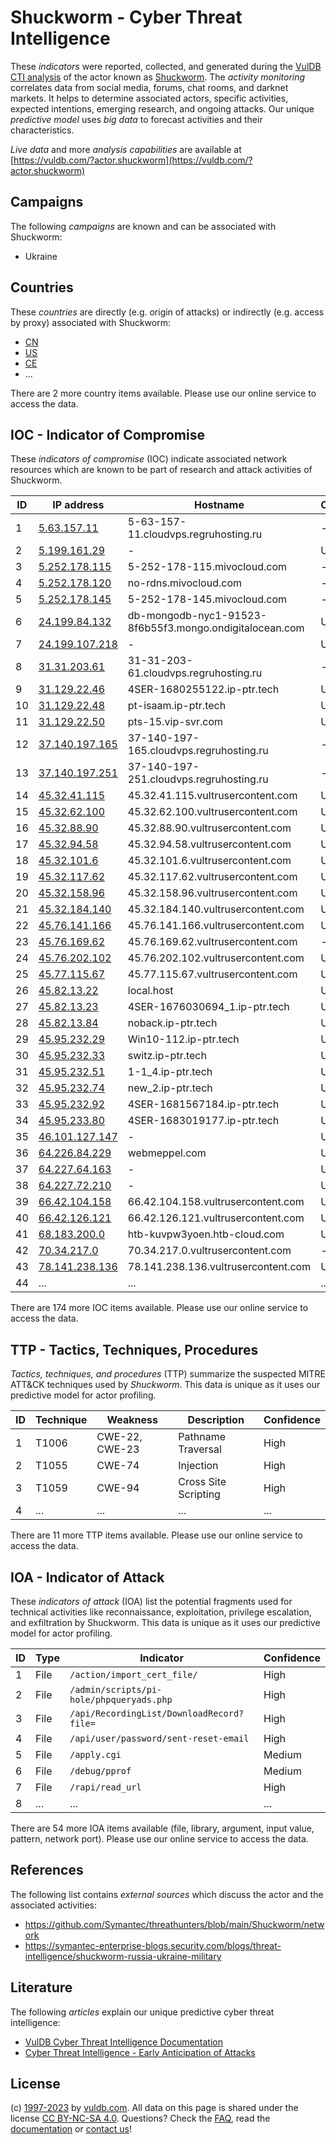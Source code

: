 # Shuckworm - Cyber Threat Intelligence

These _indicators_ were reported, collected, and generated during the [VulDB CTI analysis](https://vuldb.com/?kb.cti) of the actor known as [Shuckworm](https://vuldb.com/?actor.shuckworm). The _activity monitoring_ correlates data from social media, forums, chat rooms, and darknet markets. It helps to determine associated actors, specific activities, expected intentions, emerging research, and ongoing attacks. Our unique _predictive model_ uses _big data_ to forecast activities and their characteristics.

_Live data_ and more _analysis capabilities_ are available at [https://vuldb.com/?actor.shuckworm](https://vuldb.com/?actor.shuckworm)

## Campaigns

The following _campaigns_ are known and can be associated with Shuckworm:

* Ukraine

## Countries

These _countries_ are directly (e.g. origin of attacks) or indirectly (e.g. access by proxy) associated with Shuckworm:

* [CN](https://vuldb.com/?country.cn)
* [US](https://vuldb.com/?country.us)
* [CE](https://vuldb.com/?country.ce)
* ...

There are 2 more country items available. Please use our online service to access the data.

## IOC - Indicator of Compromise

These _indicators of compromise_ (IOC) indicate associated network resources which are known to be part of research and attack activities of Shuckworm.

ID | IP address | Hostname | Campaign | Confidence
-- | ---------- | -------- | -------- | ----------
1 | [5.63.157.11](https://vuldb.com/?ip.5.63.157.11) | 5-63-157-11.cloudvps.regruhosting.ru | - | High
2 | [5.199.161.29](https://vuldb.com/?ip.5.199.161.29) | - | Ukraine | High
3 | [5.252.178.115](https://vuldb.com/?ip.5.252.178.115) | 5-252-178-115.mivocloud.com | - | High
4 | [5.252.178.120](https://vuldb.com/?ip.5.252.178.120) | no-rdns.mivocloud.com | - | High
5 | [5.252.178.145](https://vuldb.com/?ip.5.252.178.145) | 5-252-178-145.mivocloud.com | - | High
6 | [24.199.84.132](https://vuldb.com/?ip.24.199.84.132) | db-mongodb-nyc1-91523-8f6b55f3.mongo.ondigitalocean.com | Ukraine | High
7 | [24.199.107.218](https://vuldb.com/?ip.24.199.107.218) | - | Ukraine | High
8 | [31.31.203.61](https://vuldb.com/?ip.31.31.203.61) | 31-31-203-61.cloudvps.regruhosting.ru | - | High
9 | [31.129.22.46](https://vuldb.com/?ip.31.129.22.46) | 4SER-1680255122.ip-ptr.tech | Ukraine | High
10 | [31.129.22.48](https://vuldb.com/?ip.31.129.22.48) | pt-isaam.ip-ptr.tech | Ukraine | High
11 | [31.129.22.50](https://vuldb.com/?ip.31.129.22.50) | pts-15.vip-svr.com | Ukraine | High
12 | [37.140.197.165](https://vuldb.com/?ip.37.140.197.165) | 37-140-197-165.cloudvps.regruhosting.ru | - | High
13 | [37.140.197.251](https://vuldb.com/?ip.37.140.197.251) | 37-140-197-251.cloudvps.regruhosting.ru | - | High
14 | [45.32.41.115](https://vuldb.com/?ip.45.32.41.115) | 45.32.41.115.vultrusercontent.com | Ukraine | High
15 | [45.32.62.100](https://vuldb.com/?ip.45.32.62.100) | 45.32.62.100.vultrusercontent.com | Ukraine | High
16 | [45.32.88.90](https://vuldb.com/?ip.45.32.88.90) | 45.32.88.90.vultrusercontent.com | Ukraine | High
17 | [45.32.94.58](https://vuldb.com/?ip.45.32.94.58) | 45.32.94.58.vultrusercontent.com | Ukraine | High
18 | [45.32.101.6](https://vuldb.com/?ip.45.32.101.6) | 45.32.101.6.vultrusercontent.com | Ukraine | High
19 | [45.32.117.62](https://vuldb.com/?ip.45.32.117.62) | 45.32.117.62.vultrusercontent.com | Ukraine | High
20 | [45.32.158.96](https://vuldb.com/?ip.45.32.158.96) | 45.32.158.96.vultrusercontent.com | Ukraine | High
21 | [45.32.184.140](https://vuldb.com/?ip.45.32.184.140) | 45.32.184.140.vultrusercontent.com | Ukraine | High
22 | [45.76.141.166](https://vuldb.com/?ip.45.76.141.166) | 45.76.141.166.vultrusercontent.com | Ukraine | High
23 | [45.76.169.62](https://vuldb.com/?ip.45.76.169.62) | 45.76.169.62.vultrusercontent.com | - | High
24 | [45.76.202.102](https://vuldb.com/?ip.45.76.202.102) | 45.76.202.102.vultrusercontent.com | Ukraine | High
25 | [45.77.115.67](https://vuldb.com/?ip.45.77.115.67) | 45.77.115.67.vultrusercontent.com | Ukraine | High
26 | [45.82.13.22](https://vuldb.com/?ip.45.82.13.22) | local.host | Ukraine | High
27 | [45.82.13.23](https://vuldb.com/?ip.45.82.13.23) | 4SER-1676030694_1.ip-ptr.tech | Ukraine | High
28 | [45.82.13.84](https://vuldb.com/?ip.45.82.13.84) | noback.ip-ptr.tech | Ukraine | High
29 | [45.95.232.29](https://vuldb.com/?ip.45.95.232.29) | Win10-112.ip-ptr.tech | Ukraine | High
30 | [45.95.232.33](https://vuldb.com/?ip.45.95.232.33) | switz.ip-ptr.tech | Ukraine | High
31 | [45.95.232.51](https://vuldb.com/?ip.45.95.232.51) | 1-1_4.ip-ptr.tech | Ukraine | High
32 | [45.95.232.74](https://vuldb.com/?ip.45.95.232.74) | new_2.ip-ptr.tech | Ukraine | High
33 | [45.95.232.92](https://vuldb.com/?ip.45.95.232.92) | 4SER-1681567184.ip-ptr.tech | Ukraine | High
34 | [45.95.233.80](https://vuldb.com/?ip.45.95.233.80) | 4SER-1683019177.ip-ptr.tech | Ukraine | High
35 | [46.101.127.147](https://vuldb.com/?ip.46.101.127.147) | - | Ukraine | High
36 | [64.226.84.229](https://vuldb.com/?ip.64.226.84.229) | webmeppel.com | Ukraine | High
37 | [64.227.64.163](https://vuldb.com/?ip.64.227.64.163) | - | Ukraine | High
38 | [64.227.72.210](https://vuldb.com/?ip.64.227.72.210) | - | Ukraine | High
39 | [66.42.104.158](https://vuldb.com/?ip.66.42.104.158) | 66.42.104.158.vultrusercontent.com | Ukraine | High
40 | [66.42.126.121](https://vuldb.com/?ip.66.42.126.121) | 66.42.126.121.vultrusercontent.com | Ukraine | High
41 | [68.183.200.0](https://vuldb.com/?ip.68.183.200.0) | htb-kuvpw3yoen.htb-cloud.com | Ukraine | High
42 | [70.34.217.0](https://vuldb.com/?ip.70.34.217.0) | 70.34.217.0.vultrusercontent.com | - | High
43 | [78.141.238.136](https://vuldb.com/?ip.78.141.238.136) | 78.141.238.136.vultrusercontent.com | Ukraine | High
44 | ... | ... | ... | ...

There are 174 more IOC items available. Please use our online service to access the data.

## TTP - Tactics, Techniques, Procedures

_Tactics, techniques, and procedures_ (TTP) summarize the suspected MITRE ATT&CK techniques used by _Shuckworm_. This data is unique as it uses our predictive model for actor profiling.

ID | Technique | Weakness | Description | Confidence
-- | --------- | -------- | ----------- | ----------
1 | T1006 | CWE-22, CWE-23 | Pathname Traversal | High
2 | T1055 | CWE-74 | Injection | High
3 | T1059 | CWE-94 | Cross Site Scripting | High
4 | ... | ... | ... | ...

There are 11 more TTP items available. Please use our online service to access the data.

## IOA - Indicator of Attack

These _indicators of attack_ (IOA) list the potential fragments used for technical activities like reconnaissance, exploitation, privilege escalation, and exfiltration by Shuckworm. This data is unique as it uses our predictive model for actor profiling.

ID | Type | Indicator | Confidence
-- | ---- | --------- | ----------
1 | File | `/action/import_cert_file/` | High
2 | File | `/admin/scripts/pi-hole/phpqueryads.php` | High
3 | File | `/api/RecordingList/DownloadRecord?file=` | High
4 | File | `/api/user/password/sent-reset-email` | High
5 | File | `/apply.cgi` | Medium
6 | File | `/debug/pprof` | Medium
7 | File | `/rapi/read_url` | High
8 | ... | ... | ...

There are 54 more IOA items available (file, library, argument, input value, pattern, network port). Please use our online service to access the data.

## References

The following list contains _external sources_ which discuss the actor and the associated activities:

* https://github.com/Symantec/threathunters/blob/main/Shuckworm/network
* https://symantec-enterprise-blogs.security.com/blogs/threat-intelligence/shuckworm-russia-ukraine-military

## Literature

The following _articles_ explain our unique predictive cyber threat intelligence:

* [VulDB Cyber Threat Intelligence Documentation](https://vuldb.com/?kb.cti)
* [Cyber Threat Intelligence - Early Anticipation of Attacks](https://www.scip.ch/en/?labs.20201022)

## License

(c) [1997-2023](https://vuldb.com/?kb.changelog) by [vuldb.com](https://vuldb.com/?kb.about). All data on this page is shared under the license [CC BY-NC-SA 4.0](https://creativecommons.org/licenses/by-nc-sa/4.0/). Questions? Check the [FAQ](https://vuldb.com/?kb.faq), read the [documentation](https://vuldb.com/?kb) or [contact us](https://vuldb.com/?contact)!
